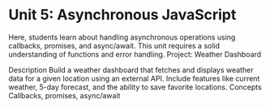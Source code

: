 # Unit 5: Asynchronous JavaScript

Here, students learn about handling asynchronous operations using callbacks, promises, and async/await. This unit requires a solid understanding of functions and error handling.
Project: Weather Dashboard

Description
    Build a weather dashboard that fetches and displays weather data for a given location using an external API. Include features like current weather, 5-day forecast, and the ability to save favorite locations.
Concepts
    Callbacks, promises, async/await 
